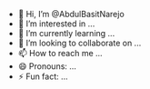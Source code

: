 - 👋 Hi, I’m @AbdulBasitNarejo
- 👀 I’m interested in ...
- 🌱 I’m currently learning ...
- 💞️ I’m looking to collaborate on ...
- 📫 How to reach me ...
- 😄 Pronouns: ...
- ⚡ Fun fact: ...

<!---
AbdulBasitNarejo/AbdulBasitNarejo is a ✨ special ✨ repository because its `README.md` (this file) appears on your GitHub profile.
You can click the Preview link to take a look at your changes.
--->

